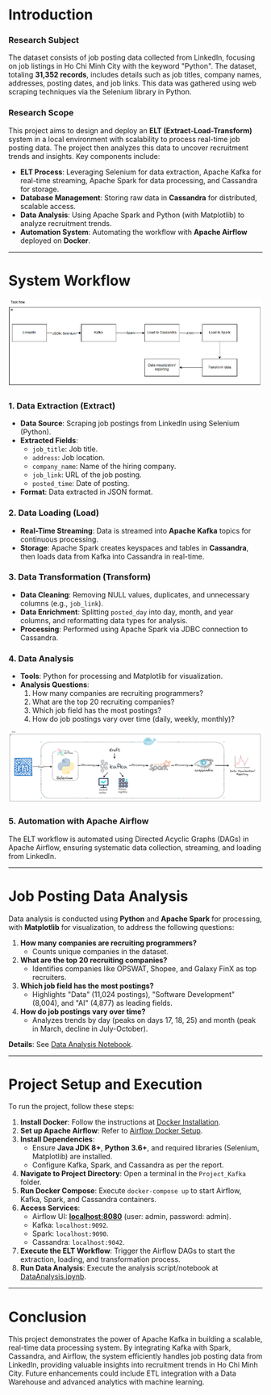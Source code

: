 # Introduction

### Research Subject  
The dataset consists of job posting data collected from LinkedIn, focusing on job listings in Ho Chi Minh City with the keyword "Python". The dataset, totaling **31,352 records**, includes details such as job titles, company names, addresses, posting dates, and job links. This data was gathered using web scraping techniques via the Selenium library in Python.

### Research Scope  
This project aims to design and deploy an **ELT (Extract-Load-Transform)** system in a local environment with scalability to process real-time job posting data. The project then analyzes this data to uncover recruitment trends and insights. Key components include:  

- **ELT Process**: Leveraging Selenium for data extraction, Apache Kafka for real-time streaming, Apache Spark for data processing, and Cassandra for storage.  
- **Database Management**: Storing raw data in **Cassandra** for distributed, scalable access.  
- **Data Analysis**: Using Apache Spark and Python (with Matplotlib) to analyze recruitment trends.  
- **Automation System**: Automating the workflow with **Apache Airflow** deployed on **Docker**.  

---

# System Workflow
<img src="img/Task_flow.png" alt="Task Flow">

### 1. Data Extraction (Extract)  
- **Data Source**: Scraping job postings from LinkedIn using Selenium (Python).  
- **Extracted Fields**:  
  - `job_title`: Job title.  
  - `address`: Job location.  
  - `company_name`: Name of the hiring company.  
  - `job_link`: URL of the job posting.  
  - `posted_time`: Date of posting.  
- **Format**: Data extracted in JSON format.

### 2. Data Loading (Load)  
- **Real-Time Streaming**: Data is streamed into **Apache Kafka** topics for continuous processing.  
- **Storage**: Apache Spark creates keyspaces and tables in **Cassandra**, then loads data from Kafka into Cassandra in real-time.  

### 3. Data Transformation (Transform)  
- **Data Cleaning**: Removing NULL values, duplicates, and unnecessary columns (e.g., `job_link`).  
- **Data Enrichment**: Splitting `posted_day` into day, month, and year columns, and reformatting data types for analysis.  
- **Processing**: Performed using Apache Spark via JDBC connection to Cassandra.

### 4. Data Analysis  
- **Tools**: Python for processing and Matplotlib for visualization.  
- **Analysis Questions**:  
  1. How many companies are recruiting programmers?  
  2. What are the top 20 recruiting companies?  
  3. Which job field has the most postings?  
  4. How do job postings vary over time (daily, weekly, monthly)?  

<img src="img/Tools.png" alt="ELT Tools">

### 5. Automation with Apache Airflow  
The ELT workflow is automated using Directed Acyclic Graphs (DAGs) in Apache Airflow, ensuring systematic data collection, streaming, and loading from LinkedIn.  

---

# Job Posting Data Analysis  
Data analysis is conducted using **Python** and **Apache Spark** for processing, with **Matplotlib** for visualization, to address the following questions:  

1. **How many companies are recruiting programmers?**  
   - Counts unique companies in the dataset.  
2. **What are the top 20 recruiting companies?**  
   - Identifies companies like OPSWAT, Shopee, and Galaxy FinX as top recruiters.  
3. **Which job field has the most postings?**  
   - Highlights "Data" (11,024 postings), "Software Development" (8,004), and "AI" (4,877) as leading fields.  
4. **How do job postings vary over time?**  
   - Analyzes trends by day (peaks on days 17, 18, 25) and month (peak in March, decline in July-October).  

**Details**: See [Data Analysis Notebook](DA/DA.ipynb).

---

# Project Setup and Execution  

To run the project, follow these steps:  
1. **Install Docker**: Follow the instructions at [Docker Installation](https://docs.docker.com/engine/install/).  
2. **Set up Apache Airflow**: Refer to [Airflow Docker Setup](https://airflow.apache.org/docs/apache-airflow/stable/howto/docker-compose/index.html).  
3. **Install Dependencies**:  
   - Ensure **Java JDK 8+**, **Python 3.6+**, and required libraries (Selenium, Matplotlib) are installed.  
   - Configure Kafka, Spark, and Cassandra as per the report.  
4. **Navigate to Project Directory**: Open a terminal in the `Project_Kafka` folder.  
5. **Run Docker Compose**: Execute `docker-compose up` to start Airflow, Kafka, Spark, and Cassandra containers.  
6. **Access Services**:  
   - Airflow UI: [**localhost:8080**](http://localhost:8080) (user: admin, password: admin).  
   - Kafka: `localhost:9092`.  
   - Spark: `localhost:9090`.  
   - Cassandra: `localhost:9042`.  
7. **Execute the ELT Workflow**: Trigger the Airflow DAGs to start the extraction, loading, and transformation process.  
8. **Run Data Analysis**: Execute the analysis script/notebook at [DataAnalysis.ipynb](DA/DA.ipynb).

---

# Conclusion  
This project demonstrates the power of Apache Kafka in building a scalable, real-time data processing system. By integrating Kafka with Spark, Cassandra, and Airflow, the system efficiently handles job posting data from LinkedIn, providing valuable insights into recruitment trends in Ho Chi Minh City. Future enhancements could include ETL integration with a Data Warehouse and advanced analytics with machine learning.
